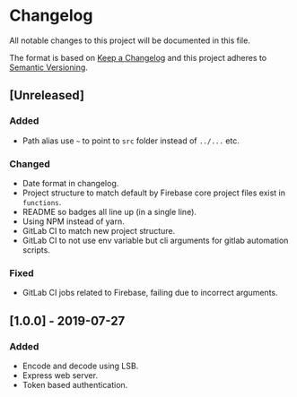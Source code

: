 # Changelog

All notable changes to this project will be documented in this file.

The format is based on [Keep a Changelog](http://keepachangelog.com/en/1.0.0/)
and this project adheres to [Semantic Versioning](http://semver.org/spec/v2.0.0.html).

## [Unreleased]
### Added
- Path alias use `~` to point to `src` folder instead of `../...` etc.

### Changed
- Date format in changelog.
- Project structure to match default by Firebase core project files exist in `functions`.
- README so badges all line up (in a single line).
- Using NPM instead of yarn.
- GitLab CI to match new project structure.
- GitLab CI to not use env variable but cli arguments for gitlab automation scripts.

### Fixed
- GitLab CI jobs related to Firebase, failing due to incorrect arguments.

## [1.0.0] - 2019-07-27
### Added
- Encode and decode using LSB.
- Express web server.
- Token based authentication.
